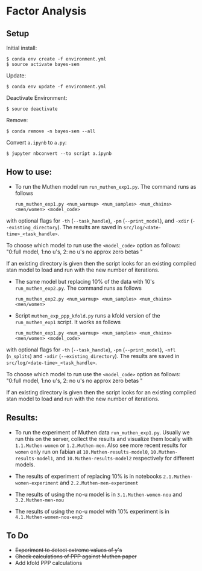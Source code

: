 # Factor Analysis

## Setup

Initial install:

    $ conda env create -f environment.yml
    $ source activate bayes-sem

Update:

    $ conda env update -f environment.yml

Deactivate Environment:

    $ source deactivate

Remove:

    $ conda remove -n bayes-sem --all


Convert `a.ipynb` to `a.py`:

    $ jupyter nbconvert --to script a.ipynb


## How to use:

* To run the Muthen model run `run_muthen_exp1.py`. The command runs as follows

  ```
  run_muthen_exp1.py <num_warmup> <num_samples> <num_chains> <men/women> <model_code>
  ```
  
with optional flags for `-th` (`--task_handle`), `-pm` (`--print_model`), and
`-xdir` (`--existing_directory`). The results are saved in
`src/log/<date-time>_<task_handle>`.

To choose which model to run use the `<model_code>` option as follows:
"0:full model, 1:no u's, 2: no u's no approx zero betas "

If an existing directory is given then the script looks for an existing compiled
stan model to load and run with the new number of iterations.


* The same model but replacing 10% of the data with 10's `run_muthen_exp2.py`.
The command runs as follows

    ```
    run_muthen_exp2.py <num_warmup> <num_samples> <num_chains> <men/women>
    ```

* Script `muthen_exp_ppp_kfold.py` runs a kfold version of the `run_muthen_exp1`
script. It works as follows

    ```
    run_muthen_exp1.py <num_warmup> <num_samples> <num_chains> <men/women> <model_code>
    ```
    
with optional flags for `-th` (`--task_handle`), `-pm` (`--print_model`), `-nfl`
(`n_splits`) and `-xdir` (`--existing_directory`). The results are saved in
`src/log/<date-time>_<task_handle>`.

To choose which model to run use the `<model_code>` option as follows:
"0:full model, 1:no u's, 2: no u's no approx zero betas "

If an existing directory is given then the script looks for an existing compiled
stan model to load and run with the new number of iterations.


## Results:

* To run the experiment of Muthen data `run_muthen_exp1.py`. Usually we run this
on the server, collect the results and visualize them locally with
`1.1.Muthen-women` or `1.2.Muthen-men`. Also see more recent results for
`women` only run on fabian at
`10.Muthen-results-model0`, `10.Muthen-results-model1`, and `10.Muthen-results-model2`
respectively for different models.

* The results of experiment of replacing 10% is in notebooks
`2.1.Muthen-women-experiment` and `2.2.Muthen-men-experiment`


* The results of using the no-u model is in
`3.1.Muthen-women-nou` and `3.2.Muthen-men-nou`

* The results of using the no-u model with 10% experiment is in  
`4.1.Muthen-women-nou-exp2`

## To Do

* ~~Experiment to detect extreme values of y's~~
* ~~Check calculations of PPP against Muthen paper~~
* Add kfold PPP calculations
